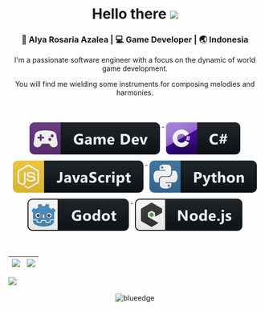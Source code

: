 <!--
**alyasaria/alyasaria** is a ✨ _special_ ✨ repository because its `README.md` (this file) appears on your GitHub profile.

Here are some ideas to get you started:

- 🔭 I’m currently working on ...
- 🌱 I’m currently learning ...
- 👯 I’m looking to collaborate on ...
- 🤔 I’m looking for help with ...
- 💬 Ask me about ...
- 📫 How to reach me: ...
- 😄 Pronouns: ...
- ⚡ Fun fact: ...
-->

<div align="center">
   <h1>Hello there <img src="https://media.giphy.com/media/hvRJCLFzcasrR4ia7z/giphy.gif" width="25px"> </h1>
</div>

<div align="center">
<h3> 💮 Alya Rosaria Azalea | 💻 Game Developer | 🌏 Indonesia </h3>
</div>

<p align="center">I'm a passionate software engineer with a focus on the dynamic of world game development.</p>
<p align="center">You will find me wielding some instruments for composing melodies and harmonies. </p>
<br/>

<p align="center">
  <!-- For more icons please follow  https://github.com/MikeCodesDotNET/ColoredBadges -->
  <a href="#">
    <img src="https://github.com/MikeCodesDotNET/ColoredBadges/blob/master/svg/dev/misc/gamedev.svg" alt="gamedev" style="vertical-align:top; margin:6px 4px">
  </a>
  <a href="#">
    <img src="https://github.com/MikeCodesDotNET/ColoredBadges/blob/master/svg/dev/languages/csharp.svg" alt="csharp" style="vertical-align:top; margin:6px 4px">
  </a>
  <a href="#">
    <img src="https://github.com/MikeCodesDotNET/ColoredBadges/blob/master/svg/dev/languages/js.svg" alt="js" style="vertical-align:top; margin:6px 4px">
  </a>
  <a href="#">
    <img src="https://github.com/MikeCodesDotNET/ColoredBadges/blob/master/svg/dev/languages/python.svg" alt="python" style="vertical-align:top; margin:6px 4px">
  </a>  
  <a href="#">
    <img src="https://github.com/MikeCodesDotNET/ColoredBadges/blob/master/svg/dev/frameworks/godot.svg" alt="godot" style="vertical-align:top; margin:6px 4px">
  </a>
  <a href="#">
    <img src="https://github.com/MikeCodesDotNET/ColoredBadges/blob/master/svg/dev/frameworks/nodejs_larger.svg" alt="nodejs_larger" style="vertical-align:top; margin:6px 4px">
  </a>  
</p>
<br>

|![](https://github-readme-stats.vercel.app/api?username=alyasaria&&show_icons=true&title_color=ffffff&icon_color=bb2acf&text_color=daf7dc&bg_color=151515)|![](https://github-readme-stats.vercel.app/api/top-langs/?username=alyasaria&layout=compact&theme=tokyonight&langs_count=10)|
|-|-|

![](https://activity-graph.herokuapp.com/graph?username=alyasaria&theme=redical)
<br>
<p align="center"><p align="center"> <img src="https://komarev.com/ghpvc/?username=alyasaria" alt="blueedge"/> </p>  </p>
<br>
